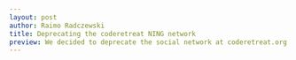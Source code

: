 ```yaml
---
layout: post
author: Raimo Radczewski
title: Deprecating the coderetreat NING network
preview: We decided to deprecate the social network at coderetreat.org. Here's why.
---
```

